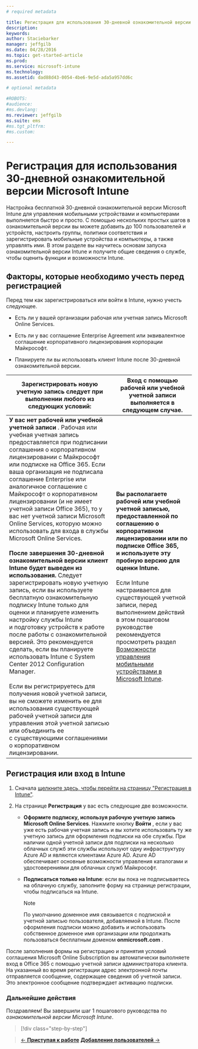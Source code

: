 ```yaml
---
# required metadata

title: Регистрация для использования 30-дневной ознакомительной версии Microsoft Intune | Microsoft Intune
description:
keywords:
author: Staciebarker
manager: jeffgilb
ms.date: 04/28/2016
ms.topic: get-started-article
ms.prod:
ms.service: microsoft-intune
ms.technology:
ms.assetid: dad88d43-0054-4be6-9e5d-ada5a957dd6c

# optional metadata

#ROBOTS:
#audience:
#ms.devlang:
ms.reviewer: jeffgilb
ms.suite: ems
#ms.tgt_pltfrm:
#ms.custom:

---
```


# Регистрация для использования 30-дневной ознакомительной версии Microsoft Intune

Настройка бесплатной 30-дневной ознакомительной версии Microsoft Intune для управления мобильными устройствами и компьютерами выполняется быстро и просто. С помощью нескольких простых шагов в ознакомительной версии вы можете добавить до 100 пользователей и устройств, настроить группы, политики соответствия и зарегистрировать мобильные устройства и компьютеры, а также управлять ими. В этом разделе вы научитесь основам запуска ознакомительной версии Intune и получите общие сведения о службе, чтобы оценить функции и возможности Intune.

## Факторы, которые необходимо учесть перед регистрацией

Перед тем как зарегистрироваться или войти в Intune, нужно учесть следующее.

-   Есть ли у вашей организации рабочая или учетная запись Microsoft Online Services.

-   Есть ли у вас соглашение Enterprise Agreement или эквивалентное соглашение корпоративного лицензирования корпорации Майкрософт.

-   Планируете ли вы использовать клиент Intune после 30-дневной ознакомительной версии.

|Зарегистрировать новую учетную запись следует при выполнении любого из следующих условий:|Вход с помощью рабочей или учебной учетной записи выполняется в следующем случае.|
|-----------------------------------------------------------------|------------------------------------------------|
|**У вас нет рабочей или учебной учетной записи** . Рабочая или учебная учетная запись предоставляется при подписании соглашения о корпоративном лицензировании с Майкрософт или подписке на Office 365. Если ваша организация не подписала соглашение Enterprise или аналогичное соглашение с Майкрософт о корпоративном лицензировании (и не имеет учетной записи Office 365), то у вас нет учетной записи Microsoft Online Services, которую можно использовать для входа в службы Microsoft Online Services.<br /><br />**После завершения 30-дневной ознакомительной версии клиент Intune будет выведен из использования.** Следует зарегистрировать новую учетную запись, если вы используете бесплатную ознакомительную подписку Intune только для оценки и планируете изменить настройку службы Intune и подготовку устройств к работе после работы с ознакомительной версией. Это рекомендуется сделать, если вы планируете использовать Intune с System Center 2012 Configuration Manager.<br /><br />Если вы регистрируетесь для получения новой учетной записи, вы не сможете изменить ее для использования существующей рабочей учетной записи для управления этой учетной записью или объединить ее с существующими соглашениями о корпоративном лицензировании.|**Вы располагаете рабочей или учебной учетной записью, предоставленной по соглашению о корпоративном лицензировании или по подписке Office 365, и используете эту пробную версию для оценки Intune.**<br /><br />Если Intune настраивается для существующей учетной записи, перед выполнением действий в этом пошаговом руководстве рекомендуется просмотреть раздел [Возможности управления мобильными устройствами в Microsoft Intune](choose-how-to-manage-devices.md).|

## Регистрация или вход в Intune

1.  Сначала [щелкните здесь, чтобы перейти на страницу "Регистрация в Intune"](https://portal.office.com/Signup/Signup.aspx?OfferId=40BE278A-DFD1-470a-9EF7-9F2596EA7FF9&dl=INTUNE_A&ali=1#0%20).

2.  На странице **Регистрация** у вас есть следующие две возможности.

    -   **Оформите подписку, используя рабочую учетную запись Microsoft Online Services**. Нажмите кнопку **Войти** , если у вас уже есть рабочая учетная запись и вы хотите использовать ту же учетную запись для оформления подписки на обе службы. При наличии одной учетной записи для подписки на несколько облачных служб эти службы используют одну инфраструктуру Azure AD и являются клиентами Azure AD. Azure AD обеспечивает основные возможности управления каталогами и удостоверениями для облачных служб Майкрософт.

    -   **Подписаться только на Intune**: если вы пока не подписываетесь на облачную службу, заполните форму на странице регистрации, чтобы подписаться на Intune.

        > [!NOTE]
        > По умолчанию доменное имя связывается с подпиской и учетной записью пользователя, добавляемой в Intune. После оформления подписки можно добавить и использовать собственное доменное имя организации или продолжать пользоваться бесплатным доменом **onmicrosoft.com** .

После заполнения формы на регистрацию и принятия условий соглашения Microsoft Online Subscription вы автоматически выполняете вход в Office 365 с помощью учетной записи администратора клиента. На указанный во время регистрации адрес электронной почты отправляется сообщение, содержащее сведения об учетной записи. Это электронное сообщение подтверждает активацию подписки.

### Дальнейшие действия
Поздравляем! Вы завершили шаг 1 пошагового руководства по *ознакомительной версии Microsoft Intune*.

>[!div class="step-by-step"]

>[&larr; **Приступая к работе**](.\get-started-with-a-30-day-trial-of-microsoft-intune.md)     [**Добавление пользователей** &rarr;](.\get-started-with-a-30-day-trial-of-microsoft-intune-step-2.md)  


<!--HONumber=May16_HO2-->


